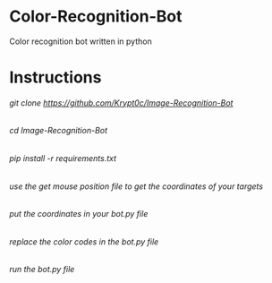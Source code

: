 # Color-Recognition-Bot
Color recognition bot written in python

# Instructions
###### git clone https://github.com/Krypt0c/Image-Recognition-Bot
###### cd Image-Recognition-Bot
###### pip install -r requirements.txt
###### use the get mouse position file to get the coordinates of your targets
###### put the coordinates in your bot.py file
###### replace the color codes in the bot.py file
###### run the bot.py file
